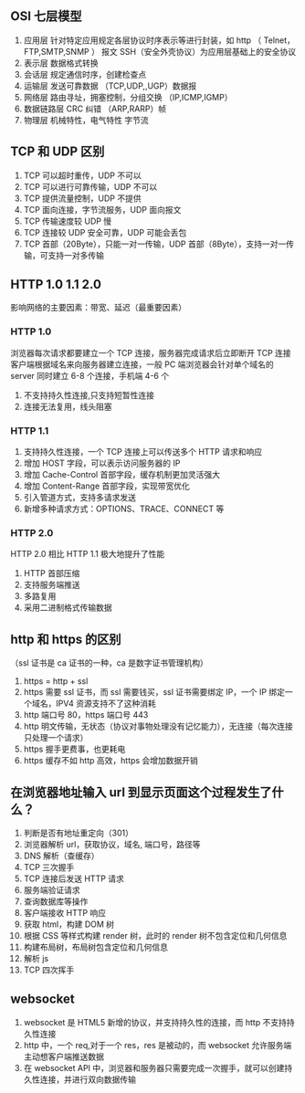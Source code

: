 ## OSI 七层模型

1. 应用层
   针对特定应用规定各层协议时序表示等进行封装，如 http
   （ Telnet，FTP,SMTP,SNMP ） 报文 SSH（安全外壳协议）为应用层基础上的安全协议
2. 表示层
   数据格式转换
3. 会话层
   规定通信时序，创建检查点
4. 运输层
   发送可靠数据
   （TCP,UDP,,UGP）数据报
5. 网络层
   路由寻址，拥塞控制，分组交换
   （IP,ICMP,IGMP）
6. 数据链路层
   CRC 纠错
   （ARP,RARP）帧
7. 物理层
   机械特性，电气特性
   字节流

## TCP 和 UDP 区别

1. TCP 可以超时重传，UDP 不可以
2. TCP 可以进行可靠传输，UDP 不可以
3. TCP 提供流量控制，UDP 不提供
4. TCP 面向连接，字节流服务，UDP 面向报文
5. TCP 传输速度较 UDP 慢
6. TCP 连接较 UDP 安全可靠，UDP 可能会丢包
7. TCP 首部（20Byte），只能一对一传输，UDP 首部（8Byte），支持一对一传输，可支持一对多传输

## HTTP 1.0 1.1 2.0

影响网络的主要因素：带宽、延迟（最重要因素）

### HTTP 1.0

浏览器每次请求都要建立一个 TCP 连接，服务器完成请求后立即断开 TCP 连接
客户端根据域名来向服务器建立连接，一般 PC 端浏览器会针对单个域名的 server 同时建立 6-8 个连接，手机端 4-6 个

1. 不支持持久性连接,只支持短暂性连接
2. 连接无法复用，线头阻塞

### HTTP 1.1

1. 支持持久性连接，一个 TCP 连接上可以传送多个 HTTP 请求和响应
2. 增加 HOST 字段，可以表示访问服务器的 IP
3. 增加 Cache-Control 首部字段，缓存机制更加灵活强大
4. 增加 Content-Range 首部字段，实现带宽优化
5. 引入管道方式，支持多请求发送
6. 新增多种请求方式：OPTIONS、TRACE、CONNECT 等

### HTTP 2.0

HTTP 2.0 相比 HTTP 1.1 极大地提升了性能

1. HTTP 首部压缩
2. 支持服务端推送
3. 多路复用
4. 采用二进制格式传输数据

## http 和 https 的区别

（ssl 证书是 ca 证书的一种，ca 是数字证书管理机构）

1. https = http + ssl
2. https 需要 ssl 证书，而 ssl 需要钱买，ssl 证书需要绑定 IP，一个 IP 绑定一个域名，IPV4 资源支持不了这种消耗
3. http 端口号 80，https 端口号 443
4. http 明文传输，无状态（协议对事物处理没有记忆能力），无连接（每次连接只处理一个请求）
5. https 握手更费事，也更耗电
6. https 缓存不如 http 高效，https 会增加数据开销

## 在浏览器地址输入 url 到显示页面这个过程发生了什么？

1. 判断是否有地址重定向（301）
2. 浏览器解析 url，获取协议，域名, 端口号，路径等
3. DNS 解析（查缓存）
4. TCP 三次握手
5. TCP 连接后发送 HTTP 请求
6. 服务端验证请求
7. 查询数据库等操作
8. 客户端接收 HTTP 响应
9. 获取 html，构建 DOM 树
10. 根据 CSS 等样式构建 render 树，此时的 render 树不包含定位和几何信息
11. 构建布局树，布局树包含定位和几何信息
12. 解析 js
13. TCP 四次挥手

## websocket

1. websocket 是 HTML5 新增的协议，并支持持久性的连接，而 http 不支持持久性连接
2. http 中，一个 req,对于一个 res，res 是被动的，而 websocket 允许服务端主动想客户端推送数据
3. 在 websocket API 中，浏览器和服务器只需要完成一次握手，就可以创建持久性连接，并进行双向数据传输

